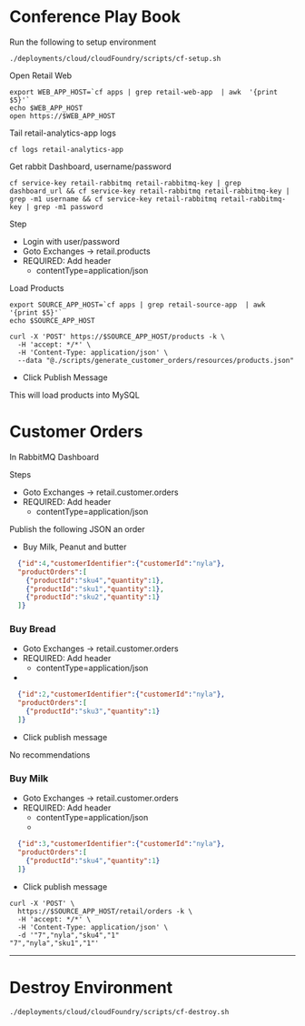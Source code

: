 # Conference Play Book


Run the following to setup environment

```shell
./deployments/cloud/cloudFoundry/scripts/cf-setup.sh
```



Open Retail Web 

```shell
export WEB_APP_HOST=`cf apps | grep retail-web-app  | awk  '{print $5}'`
echo $WEB_APP_HOST
open https://$WEB_APP_HOST
```

Tail retail-analytics-app logs

```shell
cf logs retail-analytics-app
```



Get rabbit Dashboard, username/password

```shell
cf service-key retail-rabbitmq retail-rabbitmq-key | grep dashboard_url && cf service-key retail-rabbitmq retail-rabbitmq-key | grep -m1 username && cf service-key retail-rabbitmq retail-rabbitmq-key | grep -m1 password
```

Step

- Login with user/password
- Goto Exchanges -> retail.products
- REQUIRED: Add header
    - contentType=application/json


Load Products

```shell
export SOURCE_APP_HOST=`cf apps | grep retail-source-app  | awk  '{print $5}'`
echo $SOURCE_APP_HOST
```

```shell
curl -X 'POST' https://$SOURCE_APP_HOST/products -k \
  -H 'accept: */*' \
  -H 'Content-Type: application/json' \
  --data "@./scripts/generate_customer_orders/resources/products.json" 
```
- Click Publish Message

This will load products into MySQL

# Customer Orders

In RabbitMQ Dashboard

Steps

- Goto Exchanges -> retail.customer.orders
- REQUIRED: Add header
  - contentType=application/json

Publish the following JSON an order

- Buy Milk, Peanut and butter

```json
  {"id":4,"customerIdentifier":{"customerId":"nyla"},
  "productOrders":[
    {"productId":"sku4","quantity":1},
    {"productId":"sku1","quantity":1},
    {"productId":"sku2","quantity":1}
  ]}
```


### Buy Bread

- Goto Exchanges -> retail.customer.orders
- REQUIRED: Add header
  - contentType=application/json
- 
```json
  {"id":2,"customerIdentifier":{"customerId":"nyla"},
  "productOrders":[
    {"productId":"sku3","quantity":1}
  ]}
```
- Click publish message

No recommendations

### Buy Milk

- Goto Exchanges -> retail.customer.orders
- REQUIRED: Add header
  - contentType=application/json
  - 
```json
  {"id":3,"customerIdentifier":{"customerId":"nyla"},
  "productOrders":[
    {"productId":"sku4","quantity":1}
  ]}
```


- Click publish message


```shell
curl -X 'POST' \
  https://$SOURCE_APP_HOST/retail/orders -k \
  -H 'accept: */*' \
  -H 'Content-Type: application/json' \
  -d '"7","nyla","sku4","1"
"7","nyla","sku1","1"'
```


--------------

# Destroy Environment

```shell
./deployments/cloud/cloudFoundry/scripts/cf-destroy.sh
```
